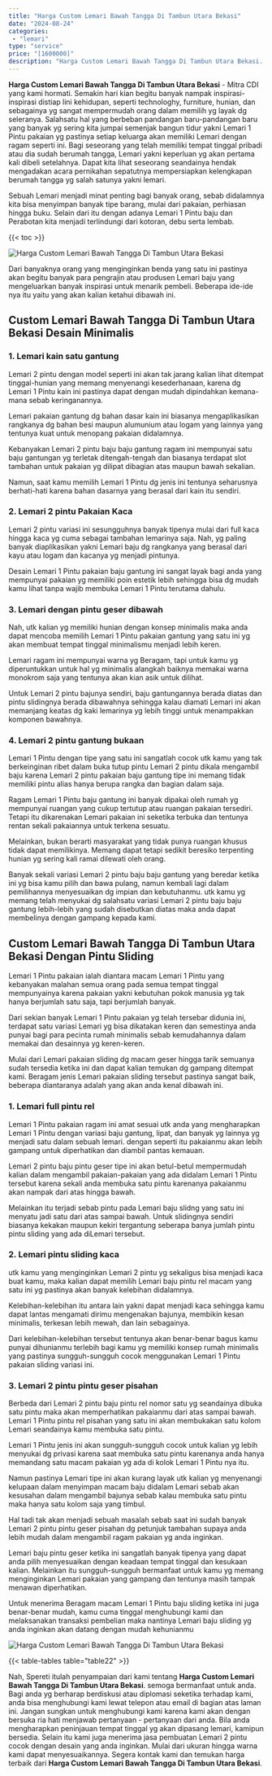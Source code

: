 ```yaml
---
title: "Harga Custom Lemari Bawah Tangga Di Tambun Utara Bekasi"
date: "2024-08-24"
categories:
 - "lemari"
type: "service"
price: "[1600000]"
description: "Harga Custom Lemari Bawah Tangga Di Tambun Utara Bekasi. Nah, Spereti itulah penyampaian dari kami tentang **Harga Custom Lemari Bawah Tangga Di Tambun Utara..."
---
```


**Harga Custom Lemari Bawah Tangga Di Tambun Utara Bekasi** - Mitra CDI yang kami hormati. Semakin hari kian begitu banyak nampak inspirasi-inspirasi distiap lini kehidupan, seperti technologhy, furniture, hunian, dan sebagainya yg sangat mempermudah orang dalam memilih yg layak dg seleranya. Salahsatu hal yang berbeban pandangan baru-pandangan baru yang banyak yg sering kita jumpai semenjak bangun tidur yakni Lemari 1 Pintu pakaian yg pastinya setiap keluarga akan memiliki Lemari dengan ragam seperti ini. Bagi seseorang yang telah memiliki tempat tinggal pribadi atau dia sudah berumah tangga, Lemari yakni keperluan yg akan pertama kali dibeli setelahnya. Dapat kita lihat seseorang seandainya hendak mengadakan acara pernikahan sepatutnya mempersiapkan kelengkapan berumah tangga yg salah satunya yakni lemari.

Sebuah Lemari menjadi minat penting bagi banyak orang, sebab didalamnya kita bisa menyimpan banyak tipe barang, mulai dari pakaian, perhiasan hingga buku. Selain dari itu dengan adanya Lemari 1 Pintu baju dan Perabotan kita menjadi terlindungi dari kotoran, debu serta lembab.

{{< toc >}}

![Harga Custom Lemari Bawah Tangga Di Tambun Utara Bekasi](/images/mebel/lemari-umum-018.jpg)

Dari banyaknya orang yang menginginkan benda yang satu ini pastinya akan begitu banyak para pengrajin atau produsen Lemari baju yang mengeluarkan banyak inspirasi untuk menarik pembeli. Beberapa ide-ide nya itu yaitu yang akan kalian ketahui dibawah ini.

## Custom Lemari Bawah Tangga Di Tambun Utara Bekasi Desain Minimalis

### 1\. Lemari kain satu gantung

Lemari 2 pintu dengan model seperti ini akan tak jarang kalian lihat ditempat tinggal-hunian yang memang menyenangi kesederhanaan, karena dg Lemari 1 Pintu kain ini pastinya dapat dengan mudah dipindahkan kemana-mana sebab keringanannya.

Lemari pakaian gantung dg bahan dasar kain ini biasanya mengaplikasikan rangkanya dg bahan besi maupun alumunium atau logam yang lainnya yang tentunya kuat untuk menopang pakaian didalamnya.

Kebanyakan Lemari 2 pintu baju baju gantung ragam ini mempunyai satu baju gantungan yg terletak ditengah-tengah dan biasanya terdapat slot tambahan untuk pakaian yg dilipat dibagian atas maupun bawah sekalian.

Namun, saat kamu memilih Lemari 1 Pintu dg jenis ini tentunya seharusnya berhati-hati karena bahan dasarnya yang berasal dari kain itu sendiri.

### 2\. Lemari 2 pintu Pakaian Kaca

Lemari 2 pintu variasi ini sesungguhnya banyak tipenya mulai dari full kaca hingga kaca yg cuma sebagai tambahan lemarinya saja. Nah, yg paling banyak diaplikasikan yakni Lemari baju dg rangkanya yang berasal dari kayu atau logam dan kacanya yg menjadi pintunya.

Desain Lemari 1 Pintu pakaian baju gantung ini sangat layak bagi anda yang mempunyai pakaian yg memiliki poin estetik lebih sehingga bisa dg mudah kamu lihat tanpa wajib membuka Lemari 1 Pintu terutama dahulu.

### 3\. Lemari dengan pintu geser dibawah

Nah, utk kalian yg memiliki hunian dengan konsep minimalis maka anda dapat mencoba memilih Lemari 1 Pintu pakaian gantung yang satu ini yg akan membuat tempat tinggal minimalismu menjadi lebih keren.

Lemari ragam ini mempunyai warna yg Beragam, tapi untuk kamu yg diperuntukkan untuk hal yg minimalis alangkah baiknya memakai warna monokrom saja yang tentunya akan kian asik untuk dilihat.

Untuk Lemari 2 pintu bajunya sendiri, baju gantungannya berada diatas dan pintu slidingnya berada dibawahnya sehingga kalau diamati Lemari ini akan memanjang keatas dg kaki lemarinya yg lebih tinggi untuk menampakkan komponen bawahnya.

### 4\. Lemari 2 pintu gantung bukaan

Lemari 1 Pintu dengan tipe yang satu ini sangatlah cocok utk kamu yang tak berkeinginan ribet dalam buka tutup pintu Lemari 2 pintu dikala mengambil baju karena Lemari 2 pintu pakaian baju gantung tipe ini memang tidak memiliki pintu alias hanya berupa rangka dan bagian dalam saja.

Ragam Lemari 1 Pintu baju gantung ini banyak dipakai oleh rumah yg mempunyai ruangan yang cukup tertutup atau ruangan pakaian tersediri. Tetapi itu dikarenakan Lemari pakaian ini seketika terbuka dan tentunya rentan sekali pakaiannya untuk terkena sesuatu.

Melainkan, bukan berarti masyarakat yang tidak punya ruangan khusus tidak dapat memilikinya. Memang dapat tetapi sedikit beresiko terpenting hunian yg sering kali ramai dilewati oleh orang.

Banyak sekali variasi Lemari 2 pintu baju baju gantung yang beredar ketika ini yg bisa kamu pilih dan bawa pulang, namun kembali lagi dalam pemilihannya menyesuaikan dg impian dan kebutuhanmu. utk kamu yg memang telah menyukai dg salahsatu variasi Lemari 2 pintu baju baju gantung lebih-lebih yang sudah disebutkan diatas maka anda dapat membelinya dengan gampang kepada kami.

## Custom Lemari Bawah Tangga Di Tambun Utara Bekasi Dengan Pintu Sliding

Lemari 1 Pintu pakaian ialah diantara macam Lemari 1 Pintu yang kebanyakan malahan semua orang pada semua tempat tinggal mempunyainya karena pakaian yakni kebutuhan pokok manusia yg tak hanya berjumlah satu saja, tapi berjumlah banyak.

Dari sekian banyak Lemari 1 Pintu pakaian yg telah tersebar didunia ini, terdapat satu variasi Lemari yg bisa dikatakan keren dan semestinya anda punyai bagi para pecinta rumah minimalis sebab kemudahannya dalam memakai dan desainnya yg keren-keren.

Mulai dari Lemari pakaian sliding dg macam geser hingga tarik semuanya sudah tersedia ketika ini dan dapat kalian temukan dg gampang ditempat kami. Beragam jenis Lemari pakaian sliding tersebut pastinya sangat baik, beberapa diantaranya adalah yang akan anda kenal dibawah ini.

### 1\. Lemari full pintu rel

Lemari 1 Pintu pakaian ragam ini amat sesuai utk anda yang mengharapkan Lemari 1 Pintu dengan variasi baju gantung, lipat, dan banyak yg lainnya yg menjadi satu dalam sebuah lemari. dengan seperti itu pakaianmu akan lebih gampang untuk diperhatikan dan diambil pantas kemauan.

Lemari 2 pintu baju pintu geser tipe ini akan betul-betul mempermudah kalian dalam mengambil pakaian-pakaian yang ada didalam Lemari 1 Pintu tersebut karena sekali anda membuka satu pintu karenanya pakaianmu akan nampak dari atas hingga bawah.

Melainkan itu terjadi sebab pintu pada Lemari baju slidng yang satu ini menyatu jadi satu dari atas sampai bawah. Untuk slidingnya sendiri biasanya kekakan maupun kekiri tergantung seberapa banya jumlah pintu pintu sliding yang ada diLemari tersebut.

### 2\. Lemari pintu sliding kaca

utk kamu yang menginginkan Lemari 2 pintu yg sekaligus bisa menjadi kaca buat kamu, maka kalian dapat memilih Lemari baju pintu rel macam yang satu ini yg pastinya akan banyak kelebihan didalamnya.

Kelebihan-kelebihan itu antara lain yakni dapat menjadi kaca sehingga kamu dapat lantas mengamati dirimu mengenakan bajunya, membikin kesan minimalis, terkesan lebih mewah, dan lain sebagainya.

Dari kelebihan-kelebihan tersebut tentunya akan benar-benar bagus kamu punyai dihunianmu terlebih bagi kamu yg memiliki konsep rumah minimalis yang pastinya sungguh-sungguh cocok menggunakan Lemari 1 Pintu pakaian sliding variasi ini.

### 3\. Lemari 2 pintu pintu geser pisahan

Berbeda dari Lemari 2 pintu baju pintu rel nomor satu yg seandainya dibuka satu pintu maka akan memperhatikan pakaianmu dari atas sampai bawah. Lemari 1 Pintu pintu rel pisahan yang satu ini akan membukakan satu kolom Lemari seandainya kamu membuka satu pintu.

Lemari 1 Pintu jenis ini akan sungguh-sungguh cocok untuk kalian yg lebih menyukai dg privasi karena saat membuka satu pintu karenanya anda hanya memandang satu macam pakaian yg ada di kolok Lemari 1 Pintu nya itu.

Namun pastinya Lemari tipe ini akan kurang layak utk kalian yg menyenangi kelupaan dalam menyimpan macam baju didalam Lemari sebab akan kesusahan dalam mengambil bajunya sebab kalau membuka satu pintu maka hanya satu kolom saja yang timbul.

Hal tadi tak akan menjadi sebuah masalah sebab saat ini sudah banyak Lemari 2 pintu pintu geser pisahan dg petunjuk tambahan supaya anda lebih mudah dalam mengambil ragam pakaian yg anda inginkan.

Lemari baju pintu geser ketika ini sangatlah banyak tipenya yang dapat anda pilih menyesuaikan dengan keadaan tempat tinggal dan kesukaan kalian. Melainkan itu sungguh-sungguh bermanfaat untuk kamu yg memang menginginkan Lemari pakaian yang gampang dan tentunya masih tampak menawan diperhatikan.

Untuk menerima Beragam macam Lemari 1 Pintu baju sliding ketika ini juga benar-benar mudah, kamu cuma tinggal menghubungi kami dan melaksanakan transaksi pembelian maka nantinya Lemari baju sliding yg anda inginkan akan datang dengan mudah kehunianmu

![Harga Custom Lemari Bawah Tangga Di Tambun Utara Bekasi](/images/mebel/lemari-buku-005.jpg)

{{< table-tables table="table22" >}}

Nah, Spereti itulah penyampaian dari kami tentang **Harga Custom Lemari Bawah Tangga Di Tambun Utara Bekasi**. semoga bermanfaat untuk anda. Bagi anda yg berharap berdiskusi atau diplomasi seketika terhadap kami, anda bisa menghubungi kami lewat telepon atau email di bagian atas laman ini. Jangan sungkan untuk menghubungi kami karena kami akan dengan bersuka ria hati menjawab pertanyaan - pertanyaan dari anda. Bila anda mengharapkan peninjauan tempat tinggal yg akan dipasang lemari, kamipun bersedia. Selain itu kami juga menerima jasa pembuatan Lemari 2 pintu cocok dengan desain yang anda inginkan. Mulai dari ukuran hingga warna kami dapat menyesuaikannya. Segera kontak kami dan temukan harga terbaik dari **Harga Custom Lemari Bawah Tangga Di Tambun Utara Bekasi**.
